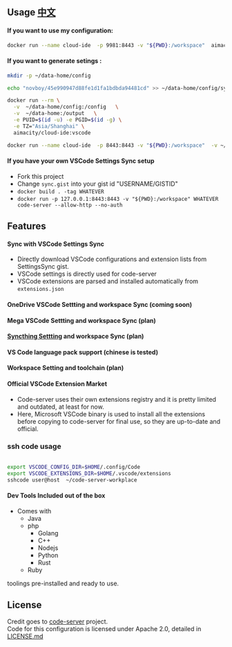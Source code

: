 ## Usage [中文](README_CN.md)

#### If you want to use my configuration:

```bash
docker run --name cloud-ide  -p 9981:8443 -v "${PWD}:/workspace"  aimacity/cloud-ide code-server --allow-http --no-auth
```

#### If you want to generate setings :

```bash
mkdir -p ~/data-home/config

echo "novboy/45e990947d88fe1d1fa1bdbda94481cd" >> ~/data-home/config/sync.gist

docker run --rm \
  -v  ~/data-home/config:/config   \
  -v  ~/data-home:/output   \
  -e PUID=$(id -u) -e PGID=$(id -g) \
  -e TZ="Asia/Shanghai" \
  aimacity/cloud-ide:vscode

docker run --name cloud-ide  -p 8443:8443 -v "${PWD}:/workspace"  -v ~/data-home:/home/aima/.local/share/code-server aimacity/cloud-ide code-server --allow-http --no-auth
```

#### If you have your own VSCode Settings Sync setup

- Fork this project
- Change `sync.gist` into your gist id "USERNAME/GISTID"
- `docker build . -tag WHATEVER`
- `docker run -p 127.0.0.1:8443:8443 -v "${PWD}:/workspace" WHATEVER code-server --allow-http --no-auth`

## Features

#### Sync with VSCode Settings Sync

- Directly download VSCode configurations and extension lists from SettingsSync gist.
- VSCode settings is directly used for code-server
- VSCode extensions are parsed and installed automatically from `extensions.json`

#### OneDrive VSCode Settting and workspace Sync (coming soon)

#### Mega VSCode Settting and workspace Sync (plan)

#### [Syncthing Settting](https://github.com/syncthing/syncthing) and workspace Sync (plan)

#### VS Code language pack support  (chinese is tested)

#### Workspace Setting and toolchain (plan)


#### Official VSCode Extension Market

- Code-server uses their own extensions registry and it is pretty limited and outdated, at least for now.  
- Here, Microsoft VSCode binary is used to install all the extensions before copying to code-server for final use, so they are up-to-date and official.

### ssh code usage

```bash

export VSCODE_CONFIG_DIR=$HOME/.config/Code
export VSCODE_EXTENSIONS_DIR=$HOME/.vscode/extensions
sshcode user@host  ~/code-server-workplace

```

#### Dev Tools Included out of the box
- Comes with 
  - Java
  - php
	- Golang
	- C++
	- Nodejs
	- Python
	- Rust
  - Ruby

toolings pre-installed and ready to use.


## License
Credit goes to [code-server](https://github.com/codercom/code-server) project.  
Code for this configuration is licensed under Apache 2.0, detailed in [LICENSE.md](LICENSE.md)